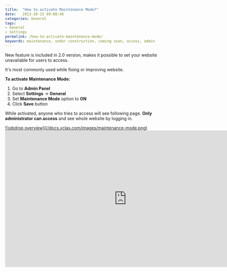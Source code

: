 ```yaml
---
title:  "How to activate Maintenance Mode?"
date:   2013-10-15 09:00:48
categories: General
tags: 
- General
- Settings
permalink: /how-to-activate-maintenance-mode/
keywords: maintenance, under construction, coming soon, access, admin
---
```

New feature is included in 2.0 version, makes it possible to set your website unavailable for users to access.

It's most commonly used while fixing or improving website.

**To activate Maintenance Mode:** 

1. Go to **Admin Panel** 
2. Select **Settings** -> **General** 
3. Set **Maintenance Mode** option to **ON** 
4. Click **Save** button 

While activated, anyone who tries to access will see following page. **Only administrator can access** and see whole website by logging in.

<a href="//docs.yclas.com/images/maintenance-mode.png" class="thumbnail gallery-item" data-gallery>
![jobdrop overview](//docs.yclas.com/images/maintenance-mode.png)
</a>

<iframe width="800" height="450" src="https://www.youtube.com/embed/ftpJBBJyJLo" frameborder="0" allowfullscreen></iframe>

